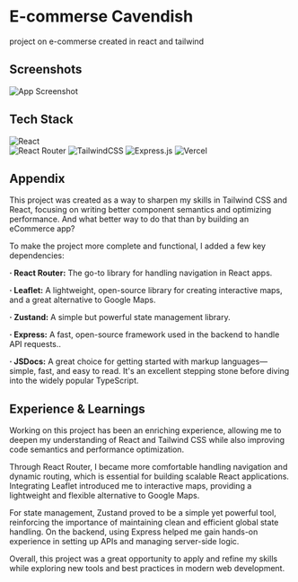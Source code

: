 
# E-commerse Cavendish

project on e-commerse created in react and tailwind


## Screenshots

![App Screenshot](https://i.postimg.cc/6Qw7Jxgy/ezgif-416b1ca2b7fc2b.gif)

## Tech Stack
![React](https://img.shields.io/badge/react-%2320232a.svg?style=for-the-badge&logo=react&logoColor=%2361DAFB)	
![React Router](https://img.shields.io/badge/React_Router-CA4245?style=for-the-badge&logo=react-router&logoColor=white)
![TailwindCSS](https://img.shields.io/badge/tailwindcss-%2338B2AC.svg?style=for-the-badge&logo=tailwind-css&logoColor=white)
![Express.js](https://img.shields.io/badge/express.js-%23404d59.svg?style=for-the-badge&logo=express&logoColor=%2361DAFB)
![Vercel](https://img.shields.io/badge/vercel-%23000000.svg?style=for-the-badge&logo=vercel&logoColor=white)

## Appendix

This project was created as a way to sharpen my skills in Tailwind CSS and React, focusing on writing better component semantics and optimizing performance. And what better way to do that than by building an eCommerce app?

To make the project more complete and functional, I added a few key dependencies:

**· React Router:**  The go-to library for handling navigation in React apps.

**· Leaflet:**  A lightweight, open-source library for creating interactive maps, and a great alternative to Google Maps.

**· Zustand:** A simple but powerful state management library.

**· Express:** A fast, open-source framework used in the backend to handle API requests..

**· JSDocs:** A great choice for getting started with markup languages—simple, fast, and easy to read. It's an excellent stepping stone before diving into the widely popular       TypeScript.


## Experience & Learnings

Working on this project has been an enriching experience, allowing me to deepen my understanding of React and Tailwind CSS while also improving code semantics and performance optimization.

Through React Router, I became more comfortable handling navigation and dynamic routing, which is essential for building scalable React applications. Integrating Leaflet introduced me to interactive maps, providing a lightweight and flexible alternative to Google Maps.

For state management, Zustand proved to be a simple yet powerful tool, reinforcing the importance of maintaining clean and efficient global state handling. On the backend, using Express helped me gain hands-on experience in setting up APIs and managing server-side logic.

Overall, this project was a great opportunity to apply and refine my skills while exploring new tools and best practices in modern web development.
